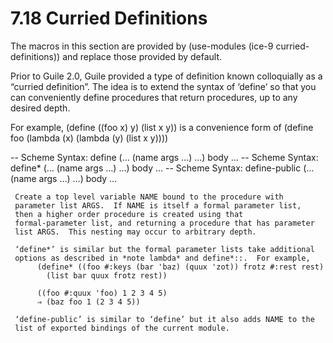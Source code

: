 7.18 Curried Definitions
========================

The macros in this section are provided by
     (use-modules (ice-9 curried-definitions))
and replace those provided by default.

   Prior to Guile 2.0, Guile provided a type of definition known
colloquially as a “curried definition”.  The idea is to extend the
syntax of ‘define’ so that you can conveniently define procedures that
return procedures, up to any desired depth.

   For example,
     (define ((foo x) y)
       (list x y))
   is a convenience form of
     (define foo
       (lambda (x)
         (lambda (y)
           (list x y))))

 -- Scheme Syntax: define (… (name args …) …) body …
 -- Scheme Syntax: define* (… (name args …) …) body …
 -- Scheme Syntax: define-public (… (name args …) …) body …

     Create a top level variable NAME bound to the procedure with
     parameter list ARGS.  If NAME is itself a formal parameter list,
     then a higher order procedure is created using that
     formal-parameter list, and returning a procedure that has parameter
     list ARGS.  This nesting may occur to arbitrary depth.

     ‘define*’ is similar but the formal parameter lists take additional
     options as described in *note lambda* and define*::.  For example,
          (define* ((foo #:keys (bar 'baz) (quux 'zot)) frotz #:rest rest)
            (list bar quux frotz rest))

          ((foo #:quux 'foo) 1 2 3 4 5)
          ⇒ (baz foo 1 (2 3 4 5))

     ‘define-public’ is similar to ‘define’ but it also adds NAME to the
     list of exported bindings of the current module.

